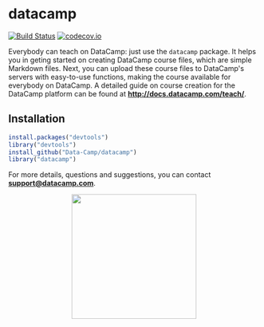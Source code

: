 # datacamp

[![Build Status](https://api.travis-ci.org/Data-Camp/datacamp.svg?branch=master)](https://travis-ci.org/Data-Camp/datacamp)
[![codecov.io](https://codecov.io/github/Data-Camp/datacamp/coverage.svg?branch=master)](https://codecov.io/github/Data-Camp/datacamp?branch=master)

Everybody can teach on DataCamp: just use the `datacamp` package. It helps you in geting started on creating DataCamp course files, which are simple Markdown files. Next, you can upload these course files to DataCamp's servers with easy-to-use functions, making the course available for everybody on DataCamp. A detailed guide on course creation for the DataCamp platform can be found at **http://docs.datacamp.com/teach/**.

## Installation

```R
install.packages("devtools")
library("devtools")
install_github("Data-Camp/datacamp")
library("datacamp")
```

For more details, questions and suggestions, you can contact <b>support@datacamp.com</b>.

<p align="center">
<img src="https://s3.amazonaws.com/assets.datacamp.com/img/logo/logo_blue_full.svg" width="250">
</p>